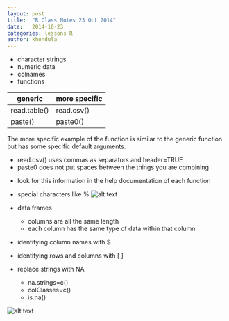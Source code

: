 ```yaml
---
layout: post
title:  "R Class Notes 23 Oct 2014"
date:   2014-10-23
categories: lessons R
author: khondula
---
```


+ character strings
+ numeric data
+ colnames
+ functions

generic | more specific
--------| -------------
read.table() | read.csv()
paste() | paste0()

The more specific example of the function is similar to the generic function but has some specific default arguments. 
- read.csv() uses commas as separators and header=TRUE
- paste0 does not put spaces between the things you are combining

+ look for this information in the help documentation of each function

+ special characters like %
![alt text](http://imgs.xkcd.com/comics/exploits_of_a_mom.png   )	

+ data frames
	- columns are all the same length
	- each column has the same type of data within that column
+ identifying column names with $
+ identifying rows and columns with [ ]
+ replace strings with NA
	- na.strings=c()
	- colClasses=c()
	- is.na()

	


![alt text](http://imgs.xkcd.com/comics/the_general_problem.png  )

